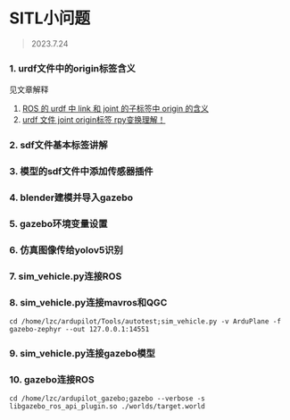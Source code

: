 # SITL小问题
> 2023.7.24

### 1. urdf文件中的origin标签含义
见文章解释  
1. [ROS 的 urdf 中 link 和 joint 的子标签中 origin 的含义](https://blog.csdn.net/m0_60346726/article/details/128600473)
2. [urdf 文件 joint origin标签 rpy变换理解！](https://blog.csdn.net/qq_42226250/article/details/110861462?ydreferer=aHR0cHM6Ly93d3cuYmluZy5jb20v)

### 2. sdf文件基本标签讲解

### 3. 模型的sdf文件中添加传感器插件

### 4. blender建模并导入gazebo

### 5. gazebo环境变量设置

### 6. 仿真图像传给yolov5识别

### 7. sim_vehicle.py连接ROS

### 8. sim_vehicle.py连接mavros和QGC

`cd /home/lzc/ardupilot/Tools/autotest;sim_vehicle.py -v ArduPlane -f gazebo-zephyr --out 127.0.0.1:14551
`
### 9. sim_vehicle.py连接gazebo模型

### 10. gazebo连接ROS
`cd /home/lzc/ardupilot_gazebo;gazebo --verbose -s libgazebo_ros_api_plugin.so ./worlds/target.world`






